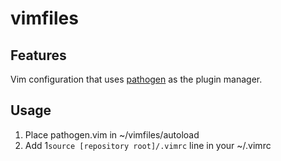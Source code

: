 vimfiles
========

Features
---------
Vim configuration that uses [pathogen](https://github.com/tpope/vim-pathogen) as the plugin manager.

Usage
-----
1. Place pathogen.vim in ~/vimfiles/autoload
3. Add 1`source [repository root]/.vimrc` line in your ~/.vimrc

